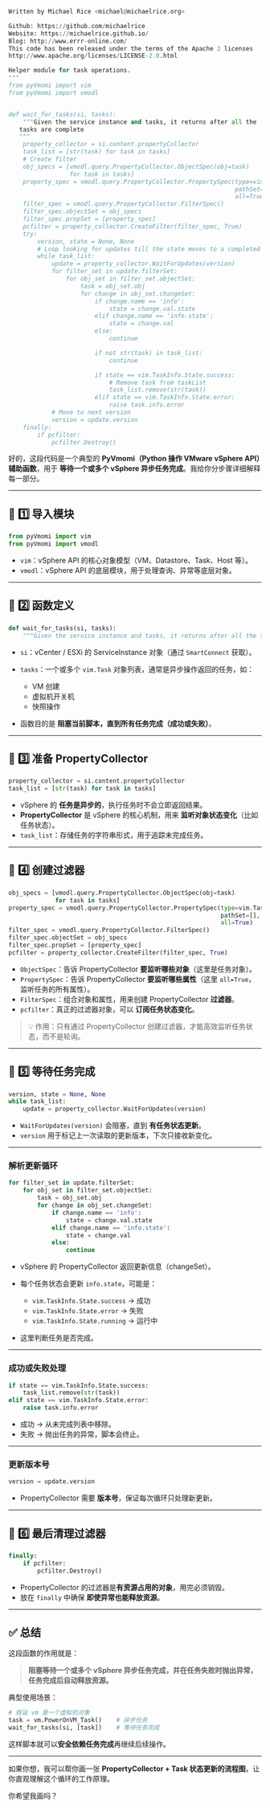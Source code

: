 ```python
Written by Michael Rice <michael@michaelrice.org>

Github: https://github.com/michaelrice
Website: https://michaelrice.github.io/
Blog: http://www.errr-online.com/
This code has been released under the terms of the Apache 2 licenses
http://www.apache.org/licenses/LICENSE-2.0.html

Helper module for task operations.
"""
from pyVmomi import vim
from pyVmomi import vmodl


def wait_for_tasks(si, tasks):
    """Given the service instance and tasks, it returns after all the
   tasks are complete
   """
    property_collector = si.content.propertyCollector
    task_list = [str(task) for task in tasks]
    # Create filter
    obj_specs = [vmodl.query.PropertyCollector.ObjectSpec(obj=task)
                 for task in tasks]
    property_spec = vmodl.query.PropertyCollector.PropertySpec(type=vim.Task,
                                                               pathSet=[],
                                                               all=True)
    filter_spec = vmodl.query.PropertyCollector.FilterSpec()
    filter_spec.objectSet = obj_specs
    filter_spec.propSet = [property_spec]
    pcfilter = property_collector.CreateFilter(filter_spec, True)
    try:
        version, state = None, None
        # Loop looking for updates till the state moves to a completed state.
        while task_list:
            update = property_collector.WaitForUpdates(version)
            for filter_set in update.filterSet:
                for obj_set in filter_set.objectSet:
                    task = obj_set.obj
                    for change in obj_set.changeSet:
                        if change.name == 'info':
                            state = change.val.state
                        elif change.name == 'info.state':
                            state = change.val
                        else:
                            continue

                        if not str(task) in task_list:
                            continue

                        if state == vim.TaskInfo.State.success:
                            # Remove task from taskList
                            task_list.remove(str(task))
                        elif state == vim.TaskInfo.State.error:
                            raise task.info.error
            # Move to next version
            version = update.version
    finally:
        if pcfilter:
            pcfilter.Destroy()
```

好的，这段代码是一个典型的 **PyVmomi（Python 操作 VMware vSphere API）辅助函数**，用于 **等待一个或多个 vSphere 异步任务完成**。我给你分步骤详细解释每一部分。

---

## 🧩 1️⃣ 导入模块

```python
from pyVmomi import vim
from pyVmomi import vmodl
```

* `vim`：vSphere API 的核心对象模型（VM、Datastore、Task、Host 等）。
* `vmodl`：vSphere API 的底层模块，用于处理查询、异常等底层对象。

---

## 🧩 2️⃣ 函数定义

```python
def wait_for_tasks(si, tasks):
    """Given the service instance and tasks, it returns after all the tasks are complete"""
```

* `si`：vCenter / ESXi 的 ServiceInstance 对象（通过 `SmartConnect` 获取）。
* `tasks`：一个或多个 `vim.Task` 对象列表，通常是异步操作返回的任务，如：

  * VM 创建
  * 虚拟机开关机
  * 快照操作
* 函数目的是 **阻塞当前脚本，直到所有任务完成（成功或失败）**。

---

## 🧩 3️⃣ 准备 PropertyCollector

```python
property_collector = si.content.propertyCollector
task_list = [str(task) for task in tasks]
```

* vSphere 的 **任务是异步的**，执行任务时不会立即返回结果。
* **PropertyCollector** 是 vSphere 的核心机制，用来 **监听对象状态变化**（比如任务状态）。
* `task_list`：存储任务的字符串形式，用于追踪未完成任务。

---

## 🧩 4️⃣ 创建过滤器

```python
obj_specs = [vmodl.query.PropertyCollector.ObjectSpec(obj=task)
             for task in tasks]
property_spec = vmodl.query.PropertyCollector.PropertySpec(type=vim.Task,
                                                           pathSet=[],
                                                           all=True)
filter_spec = vmodl.query.PropertyCollector.FilterSpec()
filter_spec.objectSet = obj_specs
filter_spec.propSet = [property_spec]
pcfilter = property_collector.CreateFilter(filter_spec, True)
```

* `ObjectSpec`：告诉 PropertyCollector **要监听哪些对象**（这里是任务对象）。
* `PropertySpec`：告诉 PropertyCollector **要监听哪些属性**（这里 `all=True`，监听任务的所有属性）。
* `FilterSpec`：组合对象和属性，用来创建 PropertyCollector **过滤器**。
* `pcfilter`：真正的过滤器对象，可以 **订阅任务状态变化**。

> 💡 作用：只有通过 PropertyCollector 创建过滤器，才能高效监听任务状态，而不是轮询。

---

## 🧩 5️⃣ 等待任务完成

```python
version, state = None, None
while task_list:
    update = property_collector.WaitForUpdates(version)
```

* `WaitForUpdates(version)` 会阻塞，直到 **有任务状态更新**。
* `version` 用于标记上一次读取的更新版本，下次只接收新变化。

---

### 解析更新循环

```python
for filter_set in update.filterSet:
    for obj_set in filter_set.objectSet:
        task = obj_set.obj
        for change in obj_set.changeSet:
            if change.name == 'info':
                state = change.val.state
            elif change.name == 'info.state':
                state = change.val
            else:
                continue
```

* vSphere 的 PropertyCollector 返回更新信息（changeSet）。
* 每个任务状态会更新 `info.state`，可能是：

  * `vim.TaskInfo.State.success` → 成功
  * `vim.TaskInfo.State.error` → 失败
  * `vim.TaskInfo.State.running` → 运行中
* 这里判断任务是否完成。

---

### 成功或失败处理

```python
if state == vim.TaskInfo.State.success:
    task_list.remove(str(task))
elif state == vim.TaskInfo.State.error:
    raise task.info.error
```

* 成功 → 从未完成列表中移除。
* 失败 → 抛出任务的异常，脚本会终止。

---

### 更新版本号

```python
version = update.version
```

* PropertyCollector 需要 **版本号**，保证每次循环只处理新更新。

---

## 🧩 6️⃣ 最后清理过滤器

```python
finally:
    if pcfilter:
        pcfilter.Destroy()
```

* PropertyCollector 的过滤器是**有资源占用的对象**，用完必须销毁。
* 放在 `finally` 中确保 **即使异常也能释放资源**。

---

## ✅ 总结

这段函数的作用就是：

> **阻塞等待一个或多个 vSphere 异步任务完成，并在任务失败时抛出异常，任务完成后自动释放资源。**

典型使用场景：

```python
# 假设 vm 是一个虚拟机对象
task = vm.PowerOnVM_Task()    # 异步任务
wait_for_tasks(si, [task])    # 等待任务完成
```

这样脚本就可以**安全依赖任务完成**再继续后续操作。

---

如果你想，我可以帮你画一张 **PropertyCollector + Task 状态更新的流程图**，让你直观理解这个循环的工作原理。

你希望我画吗？
